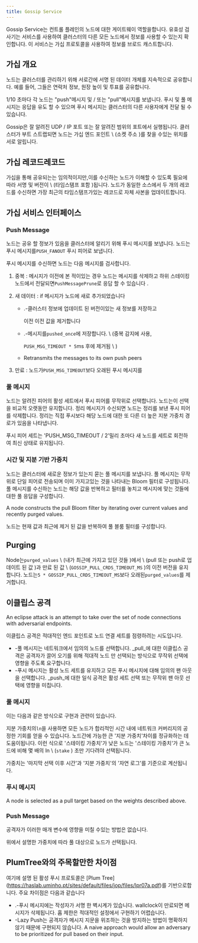 ```yaml
---
title: Gossip Service
---
```


Gossip Service는 컨트롤 플레인의 노드에 대한 게이트웨이 역할을합니다. 유효성 검사기는 서비스를 사용하여 클러스터의 다른 모든 노드에서 정보를 사용할 수 있는지 확인합니다. 이 서비스는 가십 프로토콜을 사용하여 정보를 브로드 캐스트합니다.

## 가십 개요

노드는 클러스터를 관리하기 위해 서로간에 서명 된 데이터 개체를 지속적으로 공유합니다. 예를 들어, 그들은 연락처 정보, 원장 높이 및 투표를 공유합니다.

1/10 초마다 각 노드는 "push"메시지 및 / 또는 "pull"메시지를 보냅니다. 푸시 및 풀 메시지는 응답을 유도 할 수 있으며 푸시 메시지는 클러스터의 다른 사용자에게 전달 될 수 있습니다.

Gossip은 잘 알려진 UDP / IP 포트 또는 잘 알려진 범위의 포트에서 실행됩니다. 클러스터가 부트 스트랩되면 노드는 가십 엔드 포인트 \ (소켓 주소 \)를 찾을 수있는 위치를 서로 알립니다.

## 가십 레코드레코드

가십을 통해 공유되는는 임의적이지만,이를 수신하는 노드가 이해할 수 있도록 필요에 따라 서명 및 버전이 \ (타임스탬프 포함 \)됩니다. 노드가 동일한 소스에서 두 개의 레코드를 수신하면 가장 최근의 타임스탬프가있는 레코드로 자체 사본을 업데이트합니다.

## 가십 서비스 인터페이스

### Push Message

노드는 공유 할 정보가 있음을 클러스터에 알리기 위해 푸시 메시지를 보냅니다. 노드는 푸시 메시지를`PUSH_FANOUT` 푸시 피어로 보냅니다.

푸시 메시지를 수신하면 노드는 다음 메시지를 검사합니다.

1. 중복 : 메시지가 이전에 본 적이있는 경우 노드는 메시지를 삭제하고 하위 스테이킹 노드에서 전달되면`PushMessagePrune`로 응답 할 수 있습니다 .
2. 새 데이터 : if 메시지가 노드에 새로 추가되었습니다

   - .-클러스터 정보에 업데이트 된 버전이있는 새 정보를 저장하고

     이전 이전 값을 제거합니다

   - .-메시지를`pushed_once`에 저장합니다. \ (중복 감지에 사용,

     `PUSH_MSG_TIMEOUT * 5`ms 후에 제거됨 \ )

   - Retransmits the messages to its own push peers

3. 만료 : 노드가`PUSH_MSG_TIMEOUT`보다 오래된 푸시 메시지를

### 풀 메시지

노드는 알려진 피어의 활성 세트에서 푸시 피어를 무작위로 선택합니다. 노드는이 선택을 비교적 오랫동안 유지합니다. 정리 메시지가 수신되면 노드는 정리를 보낸 푸시 피어를 삭제합니다. 정리는 직접 푸시보다 해당 노드에 대한 또 다른 더 높은 지분 가중치 경로가 있음을 나타냅니다.

푸시 피어 세트는 'PUSH_MSG_TIMEOUT / 2'밀리 초마다 새 노드를 세트로 회전하여 최신 상태로 유지됩니다.

### 시간 및 지분 기반 가중치

노드는 클러스터에 새로운 정보가 있는지 묻는 풀 메시지를 보냅니다. 풀 메시지는 무작위로 단일 피어로 전송되며 이미 가지고있는 것을 나타내는 Bloom 필터로 구성됩니다. 풀 메시지를 수신하는 노드는 해당 값을 반복하고 필터를 놓치고 메시지에 맞는 것들에 대한 풀 응답을 구성합니다.

A node constructs the pull Bloom filter by iterating over current values and recently purged values.

노드는 현재 값과 최근에 제거 된 값을 반복하여 풀 블룸 필터를 구성합니다.

## Purging

Node는`purged_values` \ (내가 최근에 가지고 있던 것들 \)에서 \ (pull 또는 push로 업데이트 된 값 \)과 만료 된 값 \ (`GOSSIP_PULL_CRDS_TIMEOUT_MS` \)의 이전 버전을 유지합니다. 노드는`5 * GOSSIP_PULL_CRDS_TIMEOUT_MS`보다 오래된`purged_values`를 제거합니다.

## 이클립스 공격

An eclipse attack is an attempt to take over the set of node connections with adversarial endpoints.

이클립스 공격은 적대적인 엔드 포인트로 노드 연결 세트를 점령하려는 시도입니다.

- -풀 메시지는 네트워크에서 임의의 노드를 선택합니다. _pull_에 대한 이클립스 공격은 공격자가 끌어 오기를 위해 적대적 노드 만 선택되는 방식으로 무작위 선택에 영향을 주도록 요구합니다.
- -푸시 메시지는 활성 노드 세트를 유지하고 모든 푸시 메시지에 대해 임의의 팬 아웃을 선택합니다. _push_에 대한 일식 공격은 활성 세트 선택 또는 무작위 팬 아웃 선택에 영향을 미칩니다.

### 풀 메시지

이는 다음과 같은 방식으로 구현과 관련이 있습니다.

지분 가중치의`ln`을 사용하면 모든 노드가 합리적인 시간 내에 네트워크 커버리지의 공정한 기회를 얻을 수 있습니다. 노드간에 가능한 큰 '지분 가중치'차이를 정규화하는 데 도움이됩니다. 이런 식으로 '스테이킹 가중치'가 낮은 노드는 '스테이킹 가중치'가 큰 노드에 비해 몇 배의 ln \ (`stake` \) 초만 기다려야 선택됩니다.

가중치는 '마지막 선택 이후 시간'과 '지분 가중치'의 '자연 로그'를 기준으로 계산됩니다.

### 푸시 메시지

A node is selected as a pull target based on the weights described above.

### Push Message

공격자가 이러한 매개 변수에 영향을 미칠 수있는 방법은 없습니다.

위에서 설명한 가중치에 따라 풀 대상으로 노드가 선택됩니다.

## PlumTree와의 주목할만한 차이점

여기에 설명 된 활성 푸시 프로토콜은 \[Plum Tree\] (https://haslab.uminho.pt/sites/default/files/jop/files/lpr07a.pdf)를 기반으로합니다. 주요 차이점은 다음과 같습니다

- .-푸시 메시지에는 작성자가 서명 한 벽시계가 있습니다. wallclock이 만료되면 메시지가 삭제됩니다. 홉 제한은 적대적인 설정에서 구현하기 어렵습니다.
- -Lazy Push는 공격자가 메시지 지문을 위조하는 것을 방지하는 방법이 명확하지 않기 때문에 구현되지 않습니다. A naive approach would allow an adversary to be prioritized for pull based on their input.
